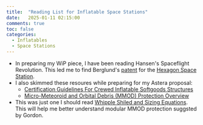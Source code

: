 ```yaml
---
title:  "Reading List for Inflatable Space Stations"
date:   2025-01-11 02:15:00
comments: true
toc: false
categories:
  - Inflatables
  - Space Stations
---
```


- In preparing my WiP piece, I have been reading Hansen's Spaceflight Revolution. This led me to find Berglund's [patent](https://patents.google.com/patent/US3169725A/en) for the [Hexagon Space Station](https://patentimages.storage.googleapis.com/a4/81/3b/cbb51975e79b10/US3169725.pdf).
- I also skimmed these resoures while preparing for my Astera proposal:
  - [Certification Guidelines For Crewed Inflatable Softgoods Structures](https://ntrs.nasa.gov/citations/20220011425)
  - [Micro-Meteoroid and Orbital Debris (MMOD) Protection Overview](https://ntrs.nasa.gov/api/citations/20190001193/downloads/20190001193.pdf)
- This was just one I should read [Whipple Shiled and Sizing Equations](https://ntrs.nasa.gov/api/citations/19920010826/downloads/19920010826.pdf). This will help me better understand modular MMOD protection suggsted by Gordon.